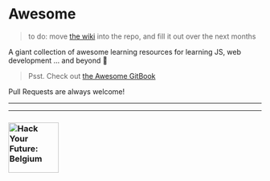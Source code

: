 # Awesome

> to do: move [the wiki](https://github.com/hackyourfuturebelgium/awesome/wiki) into the repo, and fill it out over the next months

A giant collection of awesome learning resources for learning JS, web development ... and beyond :rocket:

> Psst.  Check out [the Awesome GitBook](https://awesome.hackyourfuture.be)

Pull Requests are always welcome!

---
---
### <a href="https://hackyourfuture.be" target="_blank"><img src="https://user-images.githubusercontent.com/18554853/63941625-4c7c3d00-ca6c-11e9-9a76-8d5e3632fe70.jpg" width="100" height="100" alt="Hack Your Future: Belgium"></a>

